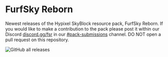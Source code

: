 # FurfSky Reborn
Newest releases of the Hypixel SkyBlock resource pack, FurfSky Reborn. If you would like to make a contribution to the pack please post it within our Discord [discord.gg/fsr](discord.gg/fsr) in our [#pack-submissions](https://discord.com/channels/771187253937438762/934123683625177140) channel. DO NOT open a pull request on this repository.

![GitHub all releases](https://img.shields.io/github/downloads/furfsky/reborn/total)